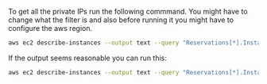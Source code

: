 
To get all the private IPs run the following commmand. You might have to change what the filter is and also before running it you might have to configure the aws region.

```sh
aws ec2 describe-instances --output text --query "Reservations[*].Instances[*].[InstanceType, State.Name, PrivateIpAddress]" --filter Name="instance-type",Values="m6g.medium"
```

If the output seems reasonable you can run this:

```sh
aws ec2 describe-instances --output text --query "Reservations[*].Instances[*].[PrivateIpAddress]" --filter Name="instance-type",Values="m6g.medium"
```

